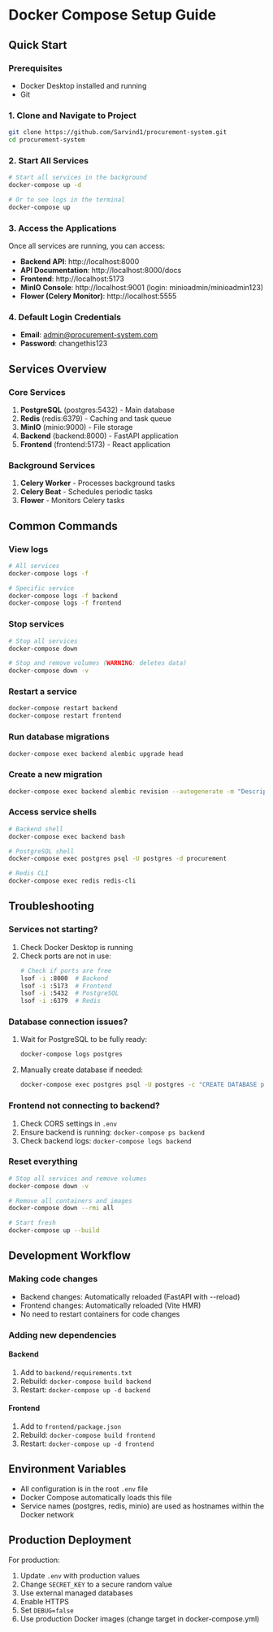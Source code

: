 # Docker Compose Setup Guide

## Quick Start

### Prerequisites
- Docker Desktop installed and running
- Git

### 1. Clone and Navigate to Project
```bash
git clone https://github.com/Sarvind1/procurement-system.git
cd procurement-system
```

### 2. Start All Services
```bash
# Start all services in the background
docker-compose up -d

# Or to see logs in the terminal
docker-compose up
```

### 3. Access the Applications
Once all services are running, you can access:

- **Backend API**: http://localhost:8000
- **API Documentation**: http://localhost:8000/docs
- **Frontend**: http://localhost:5173
- **MinIO Console**: http://localhost:9001 (login: minioadmin/minioadmin123)
- **Flower (Celery Monitor)**: http://localhost:5555

### 4. Default Login Credentials
- **Email**: admin@procurement-system.com
- **Password**: changethis123

## Services Overview

### Core Services
1. **PostgreSQL** (postgres:5432) - Main database
2. **Redis** (redis:6379) - Caching and task queue
3. **MinIO** (minio:9000) - File storage
4. **Backend** (backend:8000) - FastAPI application
5. **Frontend** (frontend:5173) - React application

### Background Services
1. **Celery Worker** - Processes background tasks
2. **Celery Beat** - Schedules periodic tasks
3. **Flower** - Monitors Celery tasks

## Common Commands

### View logs
```bash
# All services
docker-compose logs -f

# Specific service
docker-compose logs -f backend
docker-compose logs -f frontend
```

### Stop services
```bash
# Stop all services
docker-compose down

# Stop and remove volumes (WARNING: deletes data)
docker-compose down -v
```

### Restart a service
```bash
docker-compose restart backend
docker-compose restart frontend
```

### Run database migrations
```bash
docker-compose exec backend alembic upgrade head
```

### Create a new migration
```bash
docker-compose exec backend alembic revision --autogenerate -m "Description"
```

### Access service shells
```bash
# Backend shell
docker-compose exec backend bash

# PostgreSQL shell
docker-compose exec postgres psql -U postgres -d procurement

# Redis CLI
docker-compose exec redis redis-cli
```

## Troubleshooting

### Services not starting?
1. Check Docker Desktop is running
2. Check ports are not in use:
   ```bash
   # Check if ports are free
   lsof -i :8000  # Backend
   lsof -i :5173  # Frontend
   lsof -i :5432  # PostgreSQL
   lsof -i :6379  # Redis
   ```

### Database connection issues?
1. Wait for PostgreSQL to be fully ready:
   ```bash
   docker-compose logs postgres
   ```
2. Manually create database if needed:
   ```bash
   docker-compose exec postgres psql -U postgres -c "CREATE DATABASE procurement;"
   ```

### Frontend not connecting to backend?
1. Check CORS settings in `.env`
2. Ensure backend is running: `docker-compose ps backend`
3. Check backend logs: `docker-compose logs backend`

### Reset everything
```bash
# Stop all services and remove volumes
docker-compose down -v

# Remove all containers and images
docker-compose down --rmi all

# Start fresh
docker-compose up --build
```

## Development Workflow

### Making code changes
- Backend changes: Automatically reloaded (FastAPI with --reload)
- Frontend changes: Automatically reloaded (Vite HMR)
- No need to restart containers for code changes

### Adding new dependencies

#### Backend
1. Add to `backend/requirements.txt`
2. Rebuild: `docker-compose build backend`
3. Restart: `docker-compose up -d backend`

#### Frontend
1. Add to `frontend/package.json`
2. Rebuild: `docker-compose build frontend`
3. Restart: `docker-compose up -d frontend`

## Environment Variables
- All configuration is in the root `.env` file
- Docker Compose automatically loads this file
- Service names (postgres, redis, minio) are used as hostnames within the Docker network

## Production Deployment
For production:
1. Update `.env` with production values
2. Change `SECRET_KEY` to a secure random value
3. Use external managed databases
4. Enable HTTPS
5. Set `DEBUG=false`
6. Use production Docker images (change target in docker-compose.yml)
